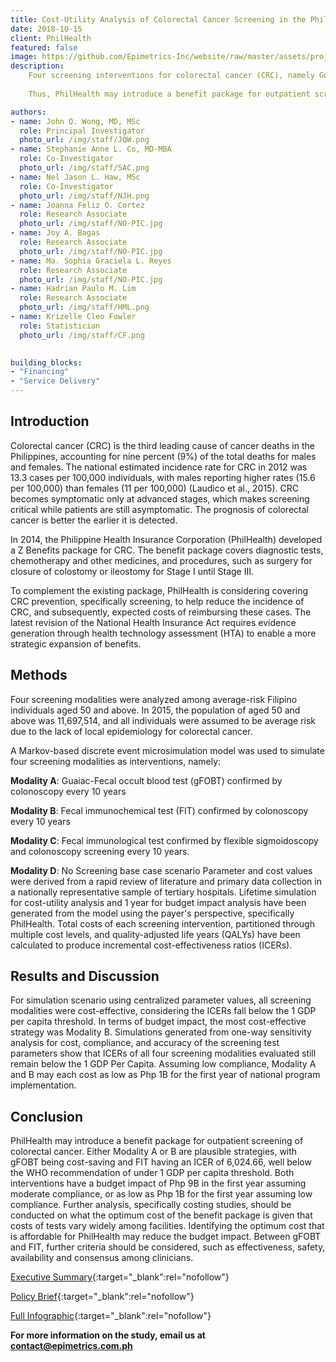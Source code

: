 ```yaml
---
title: Cost-Utility Analysis of Colorectal Cancer Screening in the Philippines
date: 2018-10-15
client: PhilHealth
featured: false
image: https://github.com/Epimetrics-Inc/website/raw/master/assets/projects/crc/1.png
description: 
    Four screening interventions for colorectal cancer (CRC), namely Guaiac-Fecal Occult Blood Test (FOBT), fecal immunochemical test (FIT), f​lexible sigmoidoscopy (FS)​, and colonoscopy​ were evaluated with a cost-utility analysis and budget impact analysis. Results revealed that all screening modalities were very cost-effective compared to no screening considering the incremental cost-effective ratios (ICERs) fall below the 1 GDP per capita threshold of the World Health Organization (WHO) guidelines. The cheapest interventions (gFOBT or FIT, followed by colonoscopy) have a budget impact of Php9B in the first year assuming moderate compliance but the budget can fall as low as Php1B for the first year assuming low compliance.
    
    Thus, PhilHealth may introduce a benefit package for outpatient screening of colorectal cancer covering either gFOBT or FIT, both followed by colonoscopy every 10 years. Further criteria should be considered, such as effectiveness, safety, availability and consensus among clinicians. Moreover, this recommendation must be accompanied by (1) the establishment of a standardized system and registry to have a better picture of local cancer incidence and prevalence, as well as (2) the inclusion of prescribed CRC Drugs in the Philippine National Formulary (PNF).

authors:
- name: John Q. Wong, MD, MSc
  role: Principal Investigator
  photo_url: /img/staff/JQW.png
- name: Stephanie Anne L. Co, MD-MBA
  role: Co-Investigator
  photo_url: /img/staff/SAC.png
- name: Nel Jason L. Haw, MSc
  role: Co-Investigator
  photo_url: /img/staff/NJH.png
- name: Joanna Feliz O. Cortez
  role: Research Associate
  photo_url: /img/staff/NO-PIC.jpg
- name: Joy A. Bagas
  role: Research Associate
  photo_url: /img/staff/NO-PIC.jpg
- name: Ma. Sophia Graciela L. Reyes
  role: Research Associate
  photo_url: /img/staff/NO-PIC.jpg
- name: Hadrian Paulo M. Lim
  role: Research Associate
  photo_url: /img/staff/HML.png
- name: Krizelle Cleo Fowler
  role: Statistician
  photo_url: /img/staff/CF.png
  

building_blocks:
- "Financing"
- "Service Delivery"
---
```


## Introduction

Colorectal cancer (CRC) is the third leading cause of cancer deaths in the Philippines, accounting for nine percent (9%) of the total deaths for males and females. The national estimated incidence rate for CRC in 2012 was 13.3 cases per 100,000 individuals, with males reporting higher rates (15.6 per 100,000) than females (11 per 100,000) (Laudico et al., 2015). CRC becomes symptomatic only at advanced stages, which makes screening critical while patients are still asymptomatic. The prognosis of colorectal cancer is better the earlier it is detected.

In 2014, the Philippine Health Insurance Corporation (PhilHealth) developed a Z Benefits package for CRC. The benefit package covers diagnostic tests, chemotherapy and other medicines, and procedures, such as surgery for closure of colostomy or ileostomy for Stage I until Stage III.

To complement the existing package, PhilHealth is considering covering CRC prevention, specifically screening, to help reduce the incidence of CRC, and subsequently, expected costs of reimbursing these cases. The latest revision of the National Health Insurance Act requires evidence generation through health technology assessment (HTA) to enable a more strategic expansion of benefits.

## Methods

Four screening modalities were analyzed among average-risk Filipino individuals aged 50 and above. In 2015, the population of aged 50 and above was 11,697,514, and all individuals were assumed to be average risk due to the lack of local epidemiology for colorectal cancer.

A Markov-based discrete event microsimulation model was used to simulate four screening modalities as interventions, namely:

**Modality A**: Guaiac-Fecal occult blood test (gFOBT) confirmed by colonoscopy every 10 years

**Modality B**: Fecal immunochemical test (FIT) confirmed by colonoscopy every 10 years

**Modality C**: Fecal immunological test confirmed by flexible sigmoidoscopy and colonoscopy screening every 10 years.

**Modality D**: No Screening base case scenario
Parameter and cost values were derived from a rapid review of literature and primary data collection in a nationally representative sample of tertiary hospitals. Lifetime simulation for cost-utility analysis and 1 year for budget impact analysis have been generated from the model using the payer's perspective, specifically PhilHealth. Total costs of each screening intervention, partitioned through multiple cost levels, and quality-adjusted life years (QALYs) have been calculated to produce incremental cost-effectiveness ratios (ICERs).

## Results and Discussion

For simulation scenario using centralized parameter values, all screening modalities were cost-effective, considering the ICERs fall below the 1 GDP per capita threshold. In terms of budget impact, the most cost-effective strategy was Modality B. Simulations generated from one-way sensitivity analysis for cost, compliance, and accuracy of the screening test parameters show that ICERs of all four screening modalities evaluated still remain below the 1 GDP Per Capita. Assuming low compliance, Modality A and B may each cost as low as Php 1B for the first year of national program implementation.

## Conclusion

PhilHealth may introduce a benefit package for outpatient screening of colorectal cancer. Either Modality A or B are plausible strategies, with gFOBT being cost-saving and FIT having an ICER of 6,024.66, well below the WHO recommendation of under 1 GDP per capita threshold. Both interventions have a budget impact of Php 9B in the first year assuming moderate compliance, or as low as Php 1B for the first year assuming low compliance. Further analysis, specifically costing studies, should be conducted on what the optimum cost of the benefit package is given that costs of tests vary widely among facilities. Identifying the optimum cost that is affordable for PhilHealth may reduce the budget impact. Between gFOBT and FIT, further criteria should be considered, such as effectiveness, safety, availability and consensus among clinicians.

[Executive Summary](../assets/projects/crc/EpiMetrcs_CUAofCRC_ExecSumm.pdf){:target="_blank":rel="nofollow"}

[Policy Brief](../assets/projects/crc/EpiMetrics_CUAofCRC_PolicyBrief.pdf){:target="_blank":rel="nofollow"}

[Full Infographic](../assets/projects/crc/EpiMetrics_CUAofCRC_Infographic.pdf){:target="_blank":rel="nofollow"}

**For more information on the study, email us at [contact@epimetrics.com.ph](contact@epimetrics.com.ph)**
